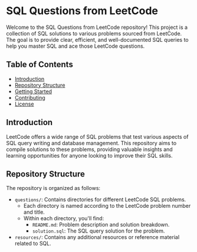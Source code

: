 # SQL Questions from LeetCode

Welcome to the SQL Questions from LeetCode repository! This project is a collection of SQL solutions to various problems sourced from LeetCode. The goal is to provide clear, efficient, and well-documented SQL queries to help you master SQL and ace those LeetCode questions.

## Table of Contents

- [Introduction](#introduction)
- [Repository Structure](#repository-structure)
- [Getting Started](#getting-started)
- [Contributing](#contributing)
- [License](#license)

## Introduction

LeetCode offers a wide range of SQL problems that test various aspects of SQL query writing and database management. This repository aims to compile solutions to these problems, providing valuable insights and learning opportunities for anyone looking to improve their SQL skills.

## Repository Structure

The repository is organized as follows:

- `questions/`: Contains directories for different LeetCode SQL problems.
  - Each directory is named according to the LeetCode problem number and title.
  - Within each directory, you'll find:
    - `README.md`: Problem description and solution breakdown.
    - `solution.sql`: The SQL query solution for the problem.
- `resources/`: Contains any additional resources or reference material related to SQL.

